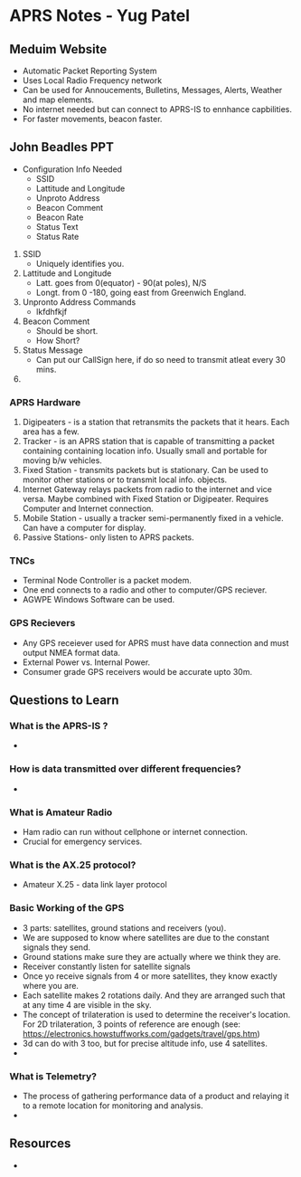 # APRS Notes - Yug Patel

## Meduim Website
 - Automatic Packet Reporting System
 - Uses Local Radio Frequency network
 - Can be used for Annoucements, Bulletins, Messages, Alerts, Weather and map elements.
 - No internet needed but can connect to APRS-IS to ennhance capbilities.
- For faster movements, beacon faster.

## John Beadles PPT
- Configuration Info Needed
    - SSID
    - Lattitude and Longitude
    - Unproto Address
    - Beacon Comment
    - Beacon Rate
    - Status Text
    - Status Rate
1. SSID
    - Uniquely identifies you.
2. Lattitude and Longitude
    - Latt. goes from 0(equator) - 90(at poles), N/S
    - Longt. from 0 -180, going east from Greenwich England.
3. Unpronto Address Commands
    - lkfdhfkjf
4. Beacon Comment
    - Should be short.
    - How Short?
5. Status Message
    - Can put our CallSign here, if do so need to transmit atleat every 30 mins.
6.

### APRS Hardware
1. Digipeaters - is a station that retransmits the packets that it hears. Each area has a few.
2. Tracker - is an APRS station that is capable of transmitting a packet containing containing location info. Usually small and portable for moving b/w vehicles.
3. Fixed Station - transmits packets but is stationary.  Can be used to monitor other stations or to transmit local info. objects.
4. Internet Gateway relays packets from radio to the internet and vice versa. Maybe combined with Fixed Station or Digipeater. Requires Computer and Internet connection.
5. Mobile Station - usually a tracker semi-permanently fixed in a vehicle. Can have a computer for display.
6. Passive Stations- only listen to APRS packets.

### TNCs 
- Terminal Node Controller is a packet modem.
- One end connects to a radio and other to computer/GPS reciever.
- AGWPE Windows Software can be used.

### GPS Recievers
- Any GPS receiever used for APRS must have data connection and must output NMEA format data.
- External Power vs. Internal Power.
- Consumer grade GPS receivers would be accurate upto 30m.

## Questions to Learn
### What is the APRS-IS ?
- 

### How is data transmitted over different frequencies?
- 

### What is Amateur Radio
- Ham radio can run without cellphone or internet connection.
- Crucial for emergency services.

### What is the AX.25 protocol?
- Amateur X.25 - data link layer protocol

### Basic Working of the GPS
- 3 parts: satellites, ground stations and receivers (you).
-  We are supposed to know where satellites are due to the constant signals they send.
- Ground stations make sure they are actually where we think they are.
- Receiver constantly listen for satellite signals
- Once yo receive signals from 4 or more satellites, they know exactly where you are.
- Each satellite makes 2 rotations daily. And they are arranged such that at any time 4 are visible in the sky.
- The concept of trilateration is used to determine the receiver's location. For 2D trilateration, 3 points of reference are enough (see: https://electronics.howstuffworks.com/gadgets/travel/gps.htm)
- 3d can do with 3 too, but for precise altitude info, use 4 satellites.
- 
### What is Telemetry?
- The process of gathering performance data of a product and relaying it to a remote location for monitoring and analysis.
- 

## Resources
- 